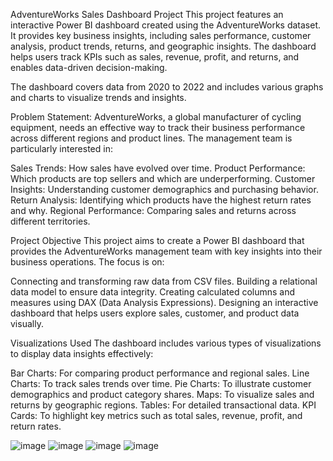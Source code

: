  AdventureWorks Sales Dashboard Project
This project features an interactive Power BI dashboard created using the AdventureWorks dataset. It provides key business insights, including sales performance, customer analysis, product trends, returns, and geographic insights. The dashboard helps users track KPIs such as sales, revenue, profit, and returns, and enables data-driven decision-making.

The dashboard covers data from 2020 to 2022 and includes various graphs and charts to visualize trends and insights.
 
 Problem Statement:
AdventureWorks, a global manufacturer of cycling equipment, needs an effective way to track their business performance across different regions and product lines. The management team is particularly interested in:

Sales Trends: How sales have evolved over time.
Product Performance: Which products are top sellers and which are underperforming.
Customer Insights: Understanding customer demographics and purchasing behavior.
Return Analysis: Identifying which products have the highest return rates and why.
Regional Performance: Comparing sales and returns across different territories.

Project Objective
This project aims to create a Power BI dashboard that provides the AdventureWorks management team with key insights into their business operations. The focus is on:

Connecting and transforming raw data from CSV files.
Building a relational data model to ensure data integrity.
Creating calculated columns and measures using DAX (Data Analysis Expressions).
Designing an interactive dashboard that helps users explore sales, customer, and product data visually.

Visualizations Used
The dashboard includes various types of visualizations to display data insights effectively:

Bar Charts: For comparing product performance and regional sales.
Line Charts: To track sales trends over time.
Pie Charts: To illustrate customer demographics and product category shares.
Maps: To visualize sales and returns by geographic regions.
Tables: For detailed transactional data.
KPI Cards: To highlight key metrics such as total sales, revenue, profit, and return rates.

![image](https://github.com/user-attachments/assets/c8adcd26-5f20-460d-a281-016b3add439b)
![image](https://github.com/user-attachments/assets/e4f90e19-0d92-4bca-8e64-1856cd435c58)
![image](https://github.com/user-attachments/assets/1232d358-3a13-4830-8a4c-908185f57b48)
![image](https://github.com/user-attachments/assets/9494c82e-b853-468b-9cc1-b528f81e8bfc)





